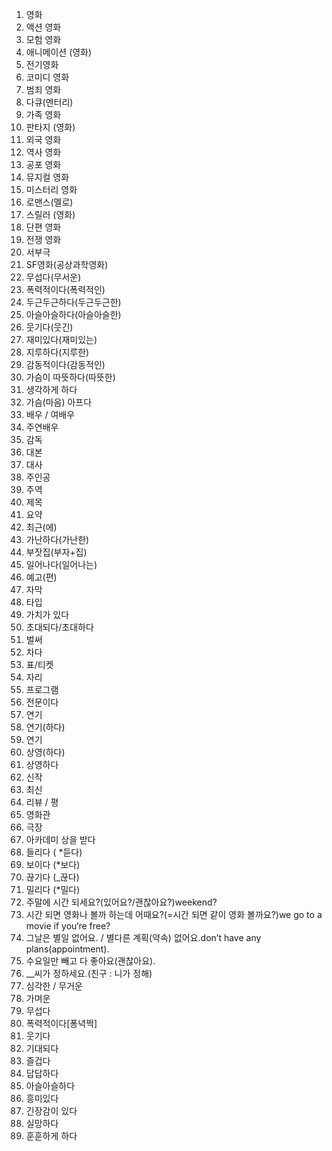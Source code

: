 1. 영화
2. 액션 영화
3. 모험 영화
4. 애니메이션 (영화)
5. 전기영화
6. 코미디 영화
7. 범죄 영화
8. 다큐(멘터리)
9. 가족 영화
10. 판타지 (영화)
11. 외국 영화
12. 역사 영화
13. 공포 영화
14. 뮤지컬 영화
15. 미스터리 영화
16. 로맨스(멜로)
17. 스릴러 (영화)
18. 단편 영화
19. 전쟁 영화
20. 서부극
21. SF영화(공상과학영화)
22. 무섭다(무서운)
23. 폭력적이다(폭력적인)
24. 두근두근하다(두근두근한)
25. 아슬아슬하다(아슬아슬한)
26. 웃기다(웃긴)
27. 재미있다(재미있는)
28. 지루하다(지루한)
29. 감동적이다(감동적인)
30. 가슴이 따뜻하다(따뜻한)
31. 생각하게 하다
32. 가슴(마음) 아프다
33. 배우 / 여배우
34. 주연배우
35. 감독
36. 대본
37. 대사
38. 주인공
39. 주역
40. 제목
41. 요약
42. 최근(에)
43. 가난하다(가난한)
44. 부잣집(부자+집)
45. 일어나다(일어나는)
46. 예고(편)
47. 자막
48. 타입
49. 가치가 있다
50. 초대되다/초대하다
51. 벌써
52. 차다
53. 표/티켓
54. 자리
55. 프로그램
56. 전문이다
57. 연기
58. 연기(하다)
59. 연기
60. 상영(하다)
61. 상영하다
62. 신작
63. 최신
64. 리뷰 / 평
65. 영화관
66. 극장
67. 아카데미 상을 받다
68. 들리다 ( *듣다)
69. 보이다 (*보다)
70. 끊기다 (_끊다)
71. 밀리다 (*밀다)
72. 주말에 시간 되세요?(있어요?/괜찮아요?)weekend?
73. 시간 되면 영화나 볼까 하는데 어때요?(=시간 되면 같이 영화 볼까요?)we go to a movie if you‘re free?
74. 그날은 별일 없어요. / 별다른 계획(약속) 없어요.don’t have any plans(appointment).
75. 수요일만 빼고 다 좋아요(괜찮아요).
76. \_\_씨가 정하세요.(친구 : 니가 정해)
77. 심각한 / 무거운
78. 가며운
79. 무섭다
80. 폭력적이다[퐁녁쩍]
81. 웃기다
82. 기대되다
83. 즐겁다
84. 답답하다
85. 아슬아슬하다
86. 흥미있다
87. 긴장감이 있다
88. 실망하다
89. 훈훈하게 하다
